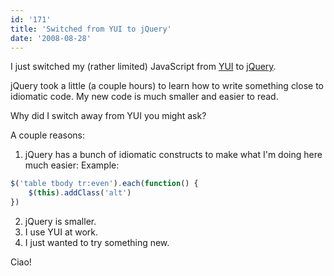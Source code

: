 ```yaml
---
id: '171'
title: 'Switched from YUI to jQuery'
date: '2008-08-28'
---
```


I just switched my (rather limited) JavaScript from
[YUI](http://developer.yahoo.com/yui) to [jQuery](http://jquery.com/).

jQuery took a little (a couple hours) to learn how to write something close to
idiomatic code. My new code is much smaller and easier to read.

<!-- more -->

Why did I switch away from YUI you might ask?

A couple reasons:

1.  jQuery has a bunch of idiomatic constructs to make what I'm doing here
    much easier: Example:

```javascript
$('table tbody tr:even').each(function() {
    $(this).addClass('alt')
})
```

2.  jQuery is smaller.
3.  I use YUI at work.
4.  I just wanted to try something new.

Ciao!
